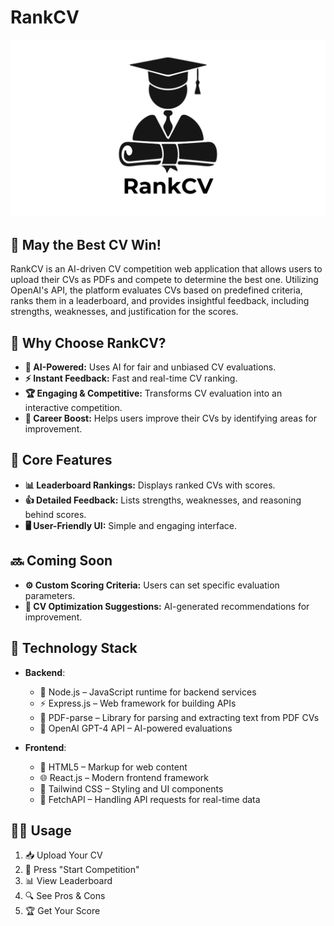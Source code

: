 # RankCV

![RankCV Logo](https://github.com/ramygamal231/RankCV/blob/main/RankCV%20Logo.png)

## 📄 May the Best CV Win!

RankCV is an AI-driven CV competition web application that allows users to upload their CVs as PDFs and compete to determine the best one. Utilizing OpenAI's API, the platform evaluates CVs based on predefined criteria, ranks them in a leaderboard, and provides insightful feedback, including strengths, weaknesses, and justification for the scores.

## 🚀 **Why Choose RankCV?**
- **🤖 AI-Powered:** Uses AI for fair and unbiased CV evaluations.
- **⚡ Instant Feedback:** Fast and real-time CV ranking.
- **🏆 Engaging & Competitive:** Transforms CV evaluation into an interactive competition.
- **🚀 Career Boost:** Helps users improve their CVs by identifying areas for improvement.


## 🌟 **Core Features**
- **📊 Leaderboard Rankings:** Displays ranked CVs with scores.
- **👍 Detailed Feedback:** Lists strengths, weaknesses, and reasoning behind scores.
- **🖥️ User-Friendly UI:** Simple and engaging interface.


## 🔜 **Coming Soon**
- **⚙️ Custom Scoring Criteria:** Users can set specific evaluation parameters.
- **📝 CV Optimization Suggestions:** AI-generated recommendations for improvement.


## 🔧 **Technology Stack**

- **Backend**:
  - 🐍 Node.js – JavaScript runtime for backend services
  - ⚡ Express.js – Web framework for building APIs
  - 🧾 PDF-parse – Library for parsing and extracting text from PDF CVs
  - 🤖 OpenAI GPT-4 API – AI-powered evaluations

- **Frontend**:
  - 📄 HTML5 – Markup for web content
  - 🌐 React.js – Modern frontend framework
  - 🎨 Tailwind CSS – Styling and UI components
  - 🔌 FetchAPI – Handling API requests for real-time data


## 👨‍💻 **Usage**
1. 📥 Upload Your CV
2. 🚀 Press "Start Competition"
3. 📊 View Leaderboard
4. 🔍 See Pros & Cons
5. 🏆 Get Your Score
